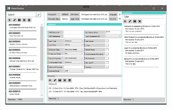 <img src="https://raw.githubusercontent.com/switch900/Assignment_01_COMP3609/master/ScreenShotAssignment_01_Comp3609_Andrew_Hewitson.JPG">
